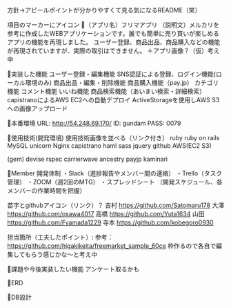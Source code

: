 方針→アピールポイントが分かりやすくて見る気になるREADME（笑）

項目のマーカーにアイコン
:orange_book:（アプリ名）フリマアプリ
（説明文）メルカリを参考に作成したWEBアプリケーションです。誰でも簡単に売り買いが楽しめるアプリの機能を再現しました。 ユーザー登録、商品出品、商品購入などの機能が再現されていますが、実際の取引はできません。
＋アプリ画像？（仮）考え中

:orange_book:実装した機能
ユーザー登録・編集機能
SNS認証による登録、ログイン機能(ローカル環境のみ)
商品出品・編集・削除機能
商品購入機能（pay.jp）
カテゴリ機能
コメント機能
いいね機能
商品検索機能（あいまい検索・詳細検索）
capistranoによるAWS EC2への自動デプロイ
ActiveStorageを使用しAWS S3への画像アップロード

:orange_book:本番環境
URL:    http://54.248.69.170/
ID:       gundam
PASS:  0079

:orange_book:使用技術(開発環境)
使用技術画像を並べる（リンク付き）
ruby               ruby on rails       MySQL           unicorn            Nginx           capistrano
haml              sass                    jquery             github             AWS(EC2  S3)

(gem)
devise            rspec                 carrierwave     ancestry          payjp              kaminari

:orange_book:Member
開発体制
・Slack（進捗報告やメンバー間の連絡）
・Trello（タスク管理）
・ZOOM（週2回のMTG）
・スプレッドシート （開発スケジュール、各メンバーの作業時間を把握）

苗字とgithubアイコン（リンク）？
吉村 https://github.com/Satomaru178
大澤 https://github.com/osawa4017
高橋 https://github.com/Yuta1634
山田 https://github.com/Fyamada1229
寺本 https://github.com/kobegoro0930

担当箇所（工夫したポイント）:
参考：https://github.com/higakikeita/freemarket_sample_60ce
枠作るので各自で編集してもらう感じかな〜と考え中

:orange_book:課題や今後実装したい機能
アンケート取るかも

:orange_book:ERD

:orange_book:DB設計

